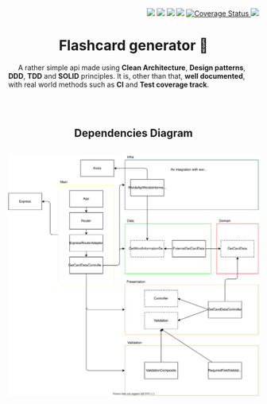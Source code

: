 <div align="right">
  <img src="https://img.shields.io/github/repo-size/saymow/flashcard-generator"/>
  <img src="https://img.shields.io/github/languages/code-size/saymow/flashcard-generator"/>
  <img src="https://snyk.io/test/github/saymow/flashcard-generator/badge.svg"/>
  <img src="https://img.shields.io/github/release-date-pre/saymow/flashcard-generator"/>
  <a href='https://coveralls.io/github/saymow/flashcard-generator?branch=master'>
    <img src='https://coveralls.io/repos/github/saymow/flashcard-generator/badge.svg?branch=master' alt='Coverage Status' />
  </a>
  <a href="https://app.travis-ci.com/saymow/flashcard-generator">
    <img src="https://app.travis-ci.com/saymow/flashcard-generator.svg?branch=master"/>
  </a>
</div>

<h1 align='center'>Flashcard generator 🚀</h1>

<p>&nbsp;&nbsp;&nbsp;&nbsp; A rather simple api made using <b>Clean Architecture</b>, <b>Design patterns</b>, <b>DDD</b>, <b>TDD</b> and <b>SOLID</b> principles. It is, other than that, <b>well documented</b>, with real world methods such as <b>CI</b> and <b>Test coverage track</b>.</p>

<br>
<br>

<h2 align="center">Dependencies Diagram<h2>

![Structure Diagram](diagram.drawio.svg)